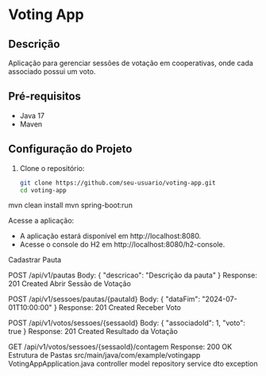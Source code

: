 # Voting App

## Descrição
Aplicação para gerenciar sessões de votação em cooperativas, onde cada associado possui um voto.

## Pré-requisitos
- Java 17
- Maven

## Configuração do Projeto
1. Clone o repositório:
   ```bash
   git clone https://github.com/seu-usuario/voting-app.git
   cd voting-app

mvn clean install
mvn spring-boot:run


Acesse a aplicação:

- A aplicação estará disponível em http://localhost:8080.
- Acesse o console do H2 em http://localhost:8080/h2-console.

Cadastrar Pauta

POST /api/v1/pautas
Body: { "descricao": "Descrição da pauta" }
Response: 201 Created
Abrir Sessão de Votação

POST /api/v1/sessoes/pautas/{pautaId}
Body: { "dataFim": "2024-07-01T10:00:00" }
Response: 201 Created
Receber Voto

POST /api/v1/votos/sessoes/{sessaoId}
Body: { "associadoId": 1, "voto": true }
Response: 201 Created
Resultado da Votação

GET /api/v1/votos/sessoes/{sessaoId}/contagem
Response: 200 OK
Estrutura de Pastas
src/main/java/com/example/votingapp
VotingAppApplication.java
controller
model
repository
service
dto
exception
